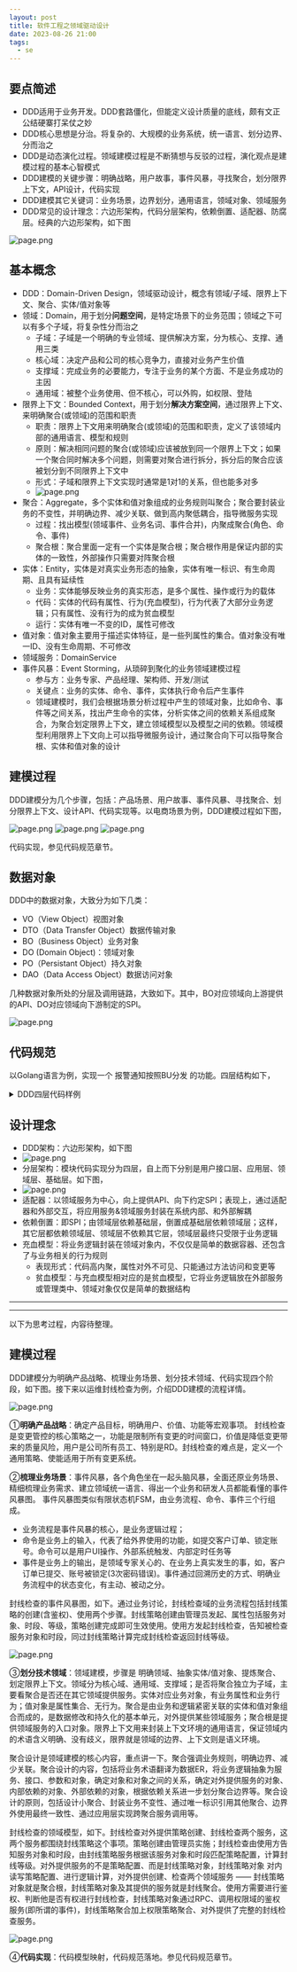 ```yaml
---
layout: post
title: 软件工程之领域驱动设计
date: 2023-08-26 21:00
tags:
  - se
---
```


## 要点简述
- DDD适用于业务开发。DDD套路僵化，但能定义设计质量的底线，颇有文正公结硬寨打呆仗之妙
- DDD核心思想是分治。将复杂的、大规模的业务系统，统一语言、划分边界、分而治之
- DDD是动态演化过程。领域建模过程是不断猜想与反驳的过程，演化观点是建模过程的基本心智模式
- DDD建模的关键步骤：明确战略，用户故事，事件风暴，寻找聚合，划分限界上下文，API设计，代码实现
- DDD建模其它关键词：业务场景，边界划分，通用语言，领域对象、领域服务
- DDD常见的设计理念：六边形架构，代码分层架构，依赖倒置、适配器、防腐层。经典的六边形架构，如下图

![page.png](https://raw.githubusercontent.com/niean/niean.github.io/master/images/20230826/ddd-arch-liubianxing.png)


## 基本概念
- DDD：Domain-Driven Design，领域驱动设计，概念有领域/子域、限界上下文、聚合、实体/值对象等
- 领域：Domain，用于划分**问题空间**，是特定场景下的业务范围；领域之下可以有多个子域，将复杂性分⽽治之
    - 子域：子域是一个明确的专业领域、提供解决方案，分为核心、支撑、通用三类
    - 核心域：决定产品和公司的核心竞争力，直接对业务产生价值
    - 支撑域：完成业务的必要能力，专注于业务的某个方面、不是业务成功的主因
    - 通用域：被整个业务使用、但不核心，可以外购，如权限、登陆
- 限界上下文：Bounded Context，用于划分**解决方案空间**，通过限界上下⽂、来明确聚合(或领域)的范围和职责
    - 职责：限界上下文用来明确聚合(或领域)的范围和职责，定义了该领域内部的通用语言、模型和规则
    - 原则：解决相同问题的聚合(或领域)应该被放到同一个限界上下文；如果⼀个聚合同时解决多个问题，则需要对聚合进⾏拆分，拆分后的聚合应该被划分到不同限界上下⽂中
    - 形式：子域和限界上下文实现时通常是1对1的关系，但也能多对多
    - ![page.png](https://raw.githubusercontent.com/niean/niean.github.io/master/images/20230826/ddd-model-boundedcontext.jpg.jpg)
- 聚合：Aggregate，多个实体和值对象组成的业务规则叫聚合；聚合要封装业务的不变性，并明确边界、减少关联、做到高内聚低耦合，指导微服务实现
    - 过程：找出模型(领域事件、业务名词、事件合并)，内聚成聚合(角色、命令、事件)
    - 聚合根：聚合里面一定有一个实体是聚合根；聚合根作用是保证内部的实体的一致性，外部操作只需要对阵聚合根
- 实体：Entity，实体是对真实业务形态的抽象，实体有唯一标识、有生命周期、且具有延续性
    - 业务：实体能够反映业务的真实形态，是多个属性、操作或行为的载体
    - 代码：实体的代码有属性、行为(充血模型)，行为代表了大部分业务逻辑；只有属性、没有行为的成为贫血模型
    - 运行：实体有唯一不变的ID，属性可修改
- 值对象：值对象主要用于描述实体特征，是一些列属性的集合。值对象没有唯一ID、没有生命周期、不可修改
- 领域服务：DomainService
- 事件风暴：Event Storming，从琐碎到聚化的业务领域建模过程
    - 参与方：业务专家、产品经理、架构师、开发/测试
    - 关键点：业务的实体、命令、事件，实体执行命令后产生事件
    - 领域建模时，我们会根据场景分析过程中产生的领域对象，比如命令、事件等之间关系，找出产生命令的实体，分析实体之间的依赖关系组成聚合，为聚合划定限界上下文，建立领域模型以及模型之间的依赖。领域模型利用限界上下文向上可以指导微服务设计，通过聚合向下可以指导聚合根、实体和值对象的设计


## 建模过程
DDD建模分为几个步骤，包括：产品场景、用户故事、事件风暴、寻找聚合、划分限界上下文、设计API、代码实现等。以电商场景为例，DDD建模过程如下图，

![page.png](https://raw.githubusercontent.com/niean/niean.github.io/master/images/20230826/ddd-model-steps-1.jpg)
![page.png](https://raw.githubusercontent.com/niean/niean.github.io/master/images/20230826/ddd-model-steps-2.jpg)
![page.png](https://raw.githubusercontent.com/niean/niean.github.io/master/images/20230826/ddd-model-steps-3.jpg)

代码实现，参见代码规范章节。


## 数据对象
DDD中的数据对象，大致分为如下几类：

- VO（View Object）视图对象
- DTO（Data Transfer Object）数据传输对象
- BO（Business Object）业务对象
- DO (Domain Object)：领域对象
- PO（Persistant Object）持久对象
- DAO（Data Access Object）数据访问对象

几种数据对象所处的分层及调用链路，大致如下。其中，BO对应领域向上游提供的API、DO对应领域向下游制定的SPI。

![page.png](https://raw.githubusercontent.com/niean/niean.github.io/master/images/20230826/ddd-model-data.jpg)


## 代码规范
以Golang语言为例，实现一个 报警通知按照BU分发 的功能。四层结构如下，

<details>
<summary>DDD四层代码样例</summary>
<pre><code class="language-golang">①用户接口层
// pkg: httpcontroller
func Routes(r *gin.Engine) {
    a := BuAlarmApi{}
    group := r.Group("/api/v1/bualarm")
    group.POST("/alarm", a.BuAlarm)
}
func (this *BuAlarmApi) BuAlarm(c *gin.Context) {
    bu := c.DefaultPostForm("bu", "")
    content := c.DefaultPostForm("content", "")
    username, err := this.GetUser(c)
    alarmDTO := dto.AlarmDTO{
        Budget_unit: bu,
        Content:     content,
        Sysname:     username,
    }
    err = BuAlarmApp.BuAlarm(alarmDTO)
    ...
    c.JSON(http.StatusOK, this.Success())
}


②应用层
// pkg: application
var BuAlarmApp = new(BuAlarmAppplication)
func (this *BuAlarmAppplication) BuAlarm(alarmDTO dto.AlarmDTO) error {
    alarmBO := bo.AlarmBO{
        Budgetunit: alarmDTO.Budget_unit,
        Title:       alarmDTO.Title,
        Content:     alarmDTO.Content,
    }
    // Go依赖注入
    domain := &domain.BuAlarm{BuChatRepo: repo.BuChatRepo, IMRepo: repoIm.IMRepo}
    err = domain.AlarmByBu(&alarmBO)
    ...
    return nil
}

③领域层
// pkg: domain
// SPI: IM基础设施接口定义 IMRepo
type IMRepo interface {
    SendIM(im *do.IM) error
}
// DomainService: 领域服务 AlarmByBu
type BuAlarm struct {
    IMRepo     dependency.IMRepo     // IM基础设施
}
func (this *BuAlarm) AlarmByBu(alarmBO *bo.AlarmBO) (err error) {
    bu := strings.TrimSpace(alarmBO.Budget_unit)
    buChatDO, err := this.BuChatRepo.GetBuChat(bu)
    ...
    imDO := do.IM{
        BU:      bu,
        Tos:     buChatDO.ChatIds,
        Content: alarmBO.Content,
    }
    err = this.IMRepo.SendIM(&imDO)
    ...
    return nil
}

④基础设施层
// pkg: infrastructure
var IMRepo = new(IMSender)
// SP: IMSender实现IMRepo规定的SPI
type IMSender struct {
}
func (this *IMSender) SendIM(im *do.IM) (err error) {
    SendChat(im.Tos, im.Content, createTitle(im.Content, im.Title))
    ...
    return nil
}

</code></pre>
</details>


## 设计理念
- DDD架构：六边形架构，如下图
- ![page.png](https://raw.githubusercontent.com/niean/niean.github.io/master/images/20230826/ddd-arch-liubianxing.png)
- 分层架构：模块代码实现分为四层，自上而下分别是用户接口层、应用层、领域层、基础层。如下图，
- ![page.png](https://raw.githubusercontent.com/niean/niean.github.io/master/images/20230826/ddd-arch-fenceng.png)
- 适配器：以领域服务为中心，向上提供API、向下约定SPI；表现上，通过适配器和外部交互，将应用服务&领域服务封装在系统内部、和外部解耦
- 依赖倒置：即SPI；由领域层依赖基础层，倒置成基础层依赖领域层；这样，其它层都依赖领域层、领域层不依赖其它层，领域层最终只受限于业务逻辑
- 充血模型：将业务逻辑封装在领域对象内，不仅仅是简单的数据容器、还包含了与业务相关的行为规则
    - 表现形式：代码高内聚，属性对外不可见、只能通过方法访问和变更等
    - 贫血模型：与充血模型相对应的是贫血模型，它将业务逻辑放在外部服务或管理类中、领域对象仅仅是简单的数据结构




----
----
以下为思考过程，内容待整理。

## 建模过程
DDD建模分为明确产品战略、梳理业务场景、划分技术领域、代码实现四个阶段，如下图。接下来以运维封线检查为例，介绍DDD建模的流程详情。

![page.png](https://raw.githubusercontent.com/niean/niean.github.io/master/images/20230826/ddd-model-steps.jpg)

①**明确产品战略**：确定产品目标，明确用户、价值、功能等宏观事项。
封线检查是变更管控的核心策略之一，功能是限制所有变更的时间窗口，价值是降低变更带来的质量风险，用户是公司所有员工、特别是RD。封线检查的难点是，定义一个通用策略、使能适用于所有变更系统。


②**梳理业务场景**：事件风暴，各个角色坐在一起头脑风暴，全面还原业务场景、精细梳理业务需求、建立领域统一语言、得出一个业务和研发人员都能看懂的事件风暴图。
事件风暴图类似有限状态机FSM，由业务流程、命令、事件三个行组成。

- 业务流程是事件风暴的核心，是业务逻辑过程；
- 命令是业务上的输入，代表了给外界使用的功能，如提交客户订单、锁定账号。命令可以是用户UI操作、外部系统触发、内部定时任务等
- 事件是业务上的输出，是领域专家关心的、在业务上真实发生的事，如，客户订单已提交、账号被锁定(3次密码错误)。事件通过回溯历史的方式、明确业务流程中的状态变化，有主动、被动之分。

封线检查的事件风暴图，如下。通过业务讨论，封线检查域的业务流程包括封线策略的创建(含鉴权)、使用两个步骤。封线策略创建由管理员发起、属性包括服务对象、时段、等级，策略创建完成即可生效使用。使用方发起封线检查，告知被检查服务对象和时段，同过封线策略计算完成封线检查返回封线等级。

![page.png](https://raw.githubusercontent.com/niean/niean.github.io/master/images/20230826/ddd-model-event.jpg)


③**划分技术领域**：领域建模，步骤是 明确领域、抽象实体/值对象、提炼聚合、划定限界上下文。领域分为核心域、通用域、支撑域；是否将聚合独立为子域，主要看聚合是否还在其它领域提供服务。实体对应业务对象，有业务属性和业务行为；值对象是属性集合、无行为。聚合是由业务和逻辑紧密关联的实体和值对象组合而成的，是数据修改和持久化的基本单元，对外提供某些领域服务；聚合根是提供领域服务的入口对象。限界上下文用来封装上下文环境的通用语言，保证领域内的术语含义明确、没有歧义，限界就是领域的边界、上下文则是语义环境。

聚合设计是领域建模的核心内容，重点讲一下。聚合强调业务规则，明确边界、减少关联。聚合设计的内容，包括将业务术语翻译为数据ER，将业务逻辑抽象为服务、接口、参数和对象，确定对象和对象之间的关系，确定对外提供服务的对象、内部依赖的对象、外部依赖的对象，根据依赖关系进一步划分聚合边界等。聚合设计的原则，包括设计小聚合、封装业务不变性、通过唯一标识引用其他聚合、边界外使用最终一致性、通过应用层实现跨聚合服务调用等。

封线检查的领域模型，如下。封线检查对外提供策略创建、封线检查两个服务，这两个服务都围绕封线策略这个事项。策略创建由管理员实施；封线检查由使用方告知服务对象和时段，由封线策略服务根据该服务对象和时段匹配策略配置，计算封线等级。对外提供服务的不是策略配置、而是封线策略对象，封线策略对象 对内读写策略配置、进行逻辑计算，对外提供创建、检查两个领域服务 —— 封线策略对象就是聚合根，封线策略对象及其提供的服务就是封线聚合。使用方需要进行鉴权、判断他是否有权进行封线检查，封线策略对象通过RPC、调用权限域的鉴权服务(即所谓的事件)，封线策略聚合加上权限策略聚合、对外提供了完整的封线检查服务。

![page.png](https://raw.githubusercontent.com/niean/niean.github.io/master/images/20230826/ddd-model-model.jpg)


④**代码实现**：代码模型映射，代码规范落地。参见代码规范章节。
